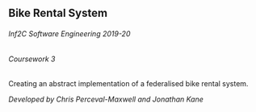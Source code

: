 ## Bike Rental System

###### Inf2C Software Engineering 2019-20

###### Coursework 3

Creating an abstract implementation of a federalised bike rental system.

*Developed by Chris Perceval-Maxwell and Jonathan Kane*
